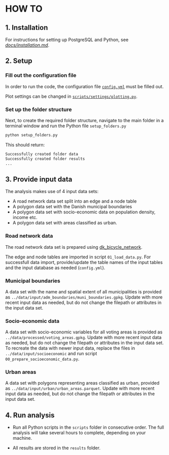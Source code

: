# HOW TO

## 1. Installation

For instructions for setting up PostgreSQL and Python, see [*docs/installation.md*](docs/installation.md).

## 2. Setup

### Fill out the configuration file

In order to run the code, the configuration file [`config.yml`](config.yml) must be filled out.

Plot settings can be changed in [`scripts/settings/plotting.py`](scripts/settings/plotting.py).

### Set up the folder structure

Next, to create the required folder structure, navigate to the main folder in a terminal window and run the Python file `setup_folders.py`

```python
python setup_folders.py
```

This should return:

```python
Successfully created folder data
Successfully created folder results
...
```

## 3. Provide input data

The analysis makes use of 4 input data sets:

* A road network data set split into an edge and a node table
* A polygon data set with the Danish municipal boundaries
* A polygon data set with socio-economic data on population density, income etc.
* A polygon data set with areas classified as urban.

### Road network data

The road network data set is prepared using [dk_bicycle_network](https://github.com/anerv/dk_bicycle_network).

The edge and node tables are imported in script `01_load_data.py`. For successfull data import, provide/update the table names of the input tables and the input database as needed (`config.yml`).

### Municipal boundaries

A data set with the name and spatial extent of all municipalities is provided as `../data/input/adm_boundaries/muni_boundaries.gpkg`. Update with more recent input data as needed, but do not change the filepath or attributes in the input data set.

### Socio-economic data

A data set with socio-economic variables for all voting areas is provided as `../data/processed/voting_areas.gpkg`. Update with more recent input data as needed, but do not change the filepath or attributes in the input data set. To recreate the data with newer input data, replace the files in `../data/input/socioeconomic` and run script `00_prepare_socioeconomic_data.py`.

### Urban areas

A data set with polygons representing areas classified as urban, provided as `../data/input/urban/urban_areas.parquet`. Update with more recent input data as needed, but do not change the filepath or attributes in the input data set.

## 4. Run analysis

* Run all Python scripts in the `scripts` folder in consecutive order. The full analysis will take several hours to complete, depending on your machine.

* All results are stored in the `results` folder.
